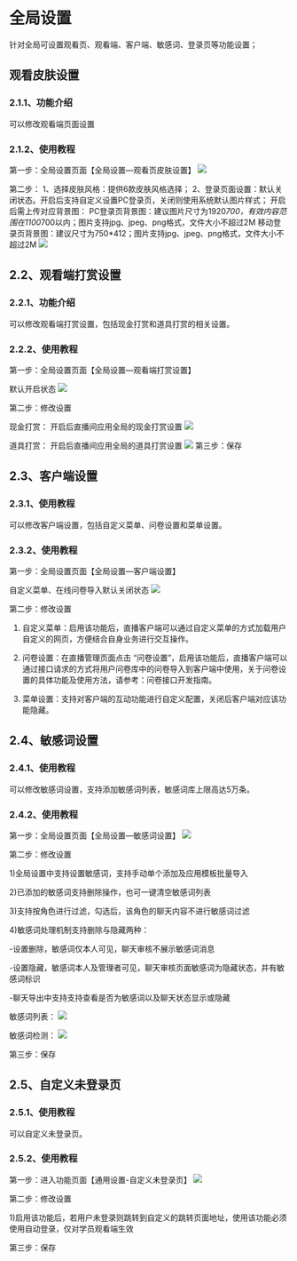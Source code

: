 # 全局设置

针对全局可设置观看页、观看端、客户端、敏感词、登录页等功能设置；

## 观看皮肤设置

### 2.1.1、功能介绍

可以修改观看端页面设置

### 2.1.2、使用教程

第一步：全局设置页面【全局设置—观看页皮肤设置】
![](https://github.com/jdcloudcom/cn/blob/cn_enterprise_live/image/Enterprise-live/%E5%85%A8%E5%B1%80%E8%AE%BE%E7%BD%AE-%E8%A7%82%E7%9C%8B%E9%A1%B5%E7%9A%AE%E8%82%A4%E8%AE%BE%E7%BD%AE1.png)

第二步：
1、选择皮肤风格：提供6款皮肤风格选择；
2、登录页面设置：默认关闭状态。开启后支持自定义设置PC登录页，关闭则使用系统默认图片样式；
开启后需上传对应背景图：
PC登录页背景图：建议图片尺寸为1920*700，有效内容范围在1100*700以内；图片支持jpg、jpeg、png格式，文件大小不超过2M
移动登录页背景图：建议尺寸为750*412；图片支持jpg、jpeg、png格式，文件大小不超过2M
![](https://github.com/jdcloudcom/cn/blob/cn_enterprise_live/image/Enterprise-live/%E5%85%A8%E5%B1%80%E8%AE%BE%E7%BD%AE-%E8%A7%82%E7%9C%8B%E9%A1%B5%E7%9A%AE%E8%82%A4%E8%AE%BE%E7%BD%AE2.png)

## 2.2、观看端打赏设置

### 2.2.1、功能介绍

可以修改观看端打赏设置，包括现金打赏和道具打赏的相关设置。

### 2.2.2、使用教程

第一步：全局设置页面【全局设置—观看端打赏设置】

默认开启状态
![](https://github.com/jdcloudcom/cn/blob/cn_enterprise_live/image/Enterprise-live/%E5%85%A8%E5%B1%80%E8%AE%BE%E7%BD%AE-%E8%A7%82%E7%9C%8B%E7%AB%AF%E6%89%93%E8%B5%8F%E8%AE%BE%E7%BD%AE1.png)

第二步：修改设置

现金打赏： 开启后直播间应用全局的现金打赏设置
![](https://github.com/jdcloudcom/cn/blob/cn_enterprise_live/image/Enterprise-live/%E5%85%A8%E5%B1%80%E8%AE%BE%E7%BD%AE-%E8%A7%82%E7%9C%8B%E7%AB%AF%E6%89%93%E8%B5%8F%E8%AE%BE%E7%BD%AE2.png)

道具打赏： 开启后直播间应用全局的道具打赏设置
![](https://github.com/jdcloudcom/cn/blob/cn_enterprise_live/image/Enterprise-live/%E5%85%A8%E5%B1%80%E8%AE%BE%E7%BD%AE-%E8%A7%82%E7%9C%8B%E7%AB%AF%E6%89%93%E8%B5%8F%E8%AE%BE%E7%BD%AE3.png)
第三步：保存

## 2.3、客户端设置

### 2.3.1、使用教程

可以修改客户端设置，包括自定义菜单、问卷设置和菜单设置。

### 2.3.2、使用教程

第一步：全局设置页面【全局设置—客户端设置】

自定义菜单、在线问卷导入默认关闭状态
![](https://github.com/jdcloudcom/cn/blob/cn_enterprise_live/image/Enterprise-live/%E5%85%A8%E5%B1%80%E8%AE%BE%E7%BD%AE-%E5%AE%A2%E6%88%B7%E7%AB%AF%E8%AE%BE%E7%BD%AE.png)

第二步：修改设置

1) 自定义菜单：启用该功能后，直播客户端可以通过自定义菜单的方式加载用户自定义的网页，方便结合自身业务进行交互操作。

2) 问卷设置：在直播管理页面点击 “问卷设置”，启用该功能后，直播客户端可以通过接口请求的方式将用户问卷库中的问卷导入到客户端中使用，关于问卷设置的具体功能及使用方法，请参考：问卷接口开发指南。

3) 菜单设置：支持对客户端的互动功能进行自定义配置，关闭后客户端对应该功能隐藏。

## 2.4、敏感词设置

### 2.4.1、使用教程

可以修改敏感词设置，支持添加敏感词列表，敏感词库上限高达5万条。

### 2.4.2、使用教程

第一步：全局设置页面【全局设置—敏感词设置】
![](https://github.com/jdcloudcom/cn/blob/cn-Real-Time-Communication/image/Real-Time-Communicat/%E5%BA%94%E7%94%A8%E7%AE%A1%E7%90%86-1.png)

第二步：修改设置

1)全局设置中支持设置敏感词，支持手动单个添加及应用模板批量导入

2)已添加的敏感词支持删除操作，也可一键清空敏感词列表

3)支持按角色进行过滤，勾选后，该角色的聊天内容不进行敏感词过滤

4)敏感词处理机制支持删除与隐藏两种：

-设置删除，敏感词仅本人可见，聊天审核不展示敏感词消息

-设置隐藏，敏感词本人及管理者可见，聊天审核页面敏感词为隐藏状态，并有敏感词标识

-聊天导出中支持支持查看是否为敏感词以及聊天状态显示或隐藏

敏感词列表：
![](https://github.com/jdcloudcom/cn/blob/cn-Real-Time-Communication/image/Real-Time-Communicat/%E5%BA%94%E7%94%A8%E7%AE%A1%E7%90%86-1.png)

敏感词检测：
![](https://github.com/jdcloudcom/cn/blob/cn-Real-Time-Communication/image/Real-Time-Communicat/%E5%BA%94%E7%94%A8%E7%AE%A1%E7%90%86-1.png)

第三步：保存

## 2.5、自定义未登录页

### 2.5.1、使用教程

可以自定义未登录页。

### 2.5.2、使用教程

第一步：进入功能页面【通用设置-自定义未登录页】
![](https://github.com/jdcloudcom/cn/blob/cn-Real-Time-Communication/image/Real-Time-Communicat/%E5%BA%94%E7%94%A8%E7%AE%A1%E7%90%86-1.png)

第二步：修改设置

1)启用该功能后，若用户未登录则跳转到自定义的跳转页面地址，使用该功能必须使用自动登录，仅对学员观看端生效

第三步：保存






